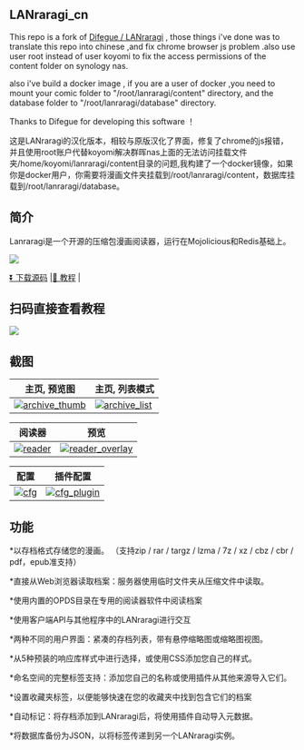 ## LANraragi_cn

This repo is a fork of [Difegue / LANraragi](https://github.com/Difegue/LANraragi) , those things i've done was to translate this repo into chinese ,and fix chrome browser js problem .also use user root instead of user koyomi to fix the access permissions of the content folder on synology nas.

also i've build a docker image , if you are a user of docker ,you need to mount your comic folder to "/root/lanraragi/content" directory, and the database folder to "/root/lanraragi/database" directory.

Thanks to Difegue for developing this software ！

这是LANraragi的汉化版本，相较与原版汉化了界面，修复了chrome的js报错，并且使用root账户代替koyomi解决群晖nas上面的无法访问挂载文件夹/home/koyomi/lanraragi/content目录的问题,我构建了一个docker镜像，如果你是docker用户，你需要将漫画文件夹挂载到/root/lanraragi/content，数据库挂载到/root/lanraragi/database。

## 简介


Lanraragi是一个开源的压缩包漫画阅读器，运行在Mojolicious和Redis基础上。

[<img src="https://img.shields.io/docker/pulls/dezhao/lanraragi_cn.svg">](https://hub.docker.com/r/dezhao/lanraragi_cn/)


[⏬ 下载源码](https://github.com/uparrows/LANraragi_cn/releases/latest) |[📄 教程](http://yuanfangblog.xyz/technology/251.html) |

## 扫码直接查看教程

[<img src="https://user-images.githubusercontent.com/38988286/111801925-65776800-8908-11eb-8b13-283a4d21e41c.jpg">](http://yuanfangblog.xyz/technology/251.html)



## 截图  
 
|主页, 预览图 | 主页, 列表模式 |
|---|---|
| [![archive_thumb](https://user-images.githubusercontent.com/38988286/111873262-6f619f80-89ca-11eb-8891-7437f1d08cb4.png)](https://user-images.githubusercontent.com/38988286/111873262-6f619f80-89ca-11eb-8891-7437f1d08cb4.png) | [![archive_list](https://user-images.githubusercontent.com/38988286/111873240-5822b200-89ca-11eb-8c0c-17b3bd374a9b.png)](https://user-images.githubusercontent.com/38988286/111873240-5822b200-89ca-11eb-8c0c-17b3bd374a9b.png) |

|阅读器 | 预览 |
|---|---|
| [![reader](https://user-images.githubusercontent.com/38988286/111873285-899b7d80-89ca-11eb-8868-5431e7a117f9.jpg)](https://user-images.githubusercontent.com/38988286/111873285-899b7d80-89ca-11eb-8868-5431e7a117f9.jpg) | [![reader_overlay](https://user-images.githubusercontent.com/38988286/111873298-915b2200-89ca-11eb-8d61-cc67dca038f0.jpg)](https://user-images.githubusercontent.com/38988286/111873298-915b2200-89ca-11eb-8d61-cc67dca038f0.jpg) |


|配置 | 插件配置 |
|---|---|
| [![cfg](https://user-images.githubusercontent.com/38988286/111873270-78527100-89ca-11eb-9526-35f1f78b578f.png)](https://user-images.githubusercontent.com/38988286/111873270-78527100-89ca-11eb-9526-35f1f78b578f.png) | [![cfg_plugin](https://user-images.githubusercontent.com/38988286/111873273-7f797f00-89ca-11eb-89b4-b3c21228c949.png)](https://user-images.githubusercontent.com/38988286/111873273-7f797f00-89ca-11eb-89b4-b3c21228c949.png) |


## 功能

*以存档格式存储您的漫画。 （支持zip / rar / targz / lzma / 7z / xz / cbz / cbr / pdf，epub准支持）

*直接从Web浏览器读取档案：服务器使用临时文件夹从压缩文件中读取。

*使用内置的OPDS目录在专用的阅读器软件中阅读档案

*使用客户端API与其他程序中的LANraragi进行交互

*两种不同的用户界面：紧凑的存档列表，带有悬停缩略图或缩略图视图。

*从5种预装的响应库样式中进行选择，或使用CSS添加您自己的样式。

*命名空间的完整标签支持：添加您自己的名称或使用插件从其他来源导入它们。

*设置收藏夹标签，以便能够快速在您的收藏夹中找到包含它们的档案

*自动标记：将存档添加到LANraragi后，将使用插件自动导入元数据。

*将数据库备份为JSON，以将标签传递到另一个LANraragi实例。
